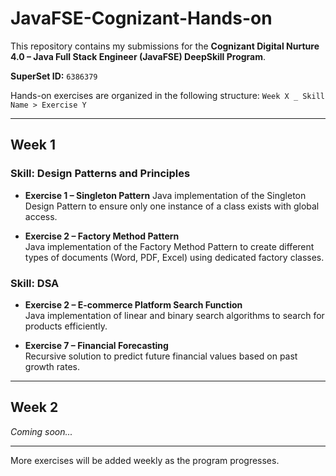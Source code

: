 # JavaFSE-Cognizant-Hands-on

This repository contains my submissions for the **Cognizant Digital Nurture 4.0 – Java Full Stack Engineer (JavaFSE) DeepSkill Program**.

**SuperSet ID:** `6386379`

Hands-on exercises are organized in the following structure:
`Week X _ Skill Name > Exercise Y`

---

## Week 1

### Skill: Design Patterns and Principles

* **Exercise 1 – Singleton Pattern**
  Java implementation of the Singleton Design Pattern to ensure only one instance of a class exists with global access.

* **Exercise 2 – Factory Method Pattern**  
  Java implementation of the Factory Method Pattern to create different types of documents (Word, PDF, Excel) using dedicated factory classes.

### Skill: DSA

* **Exercise 2 – E-commerce Platform Search Function**  
  Java implementation of linear and binary search algorithms to search for products efficiently.

* **Exercise 7 – Financial Forecasting**  
  Recursive solution to predict future financial values based on past growth rates.

---

## Week 2

*Coming soon...*

---

More exercises will be added weekly as the program progresses.
